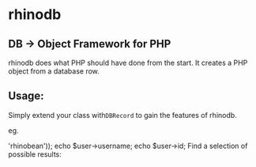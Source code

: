 rhinodb
=======

DB -> Object Framework for PHP
------------------------------

rhinodb does what PHP should have done from the start. 
It creates a PHP object from a database row.

Usage:
------

Simply extend your class with`DBRecord` to gain the features of rhinodb.

eg.
  
  <?php
  class User extends DBRecord {}

But what use is it??
--------------------
Grab a single result from the database by creating an object:

  <?php
  $user = new User(array('username' => 'rhinobean'));
  echo $user->username;
  echo $user->id;

Find a selection of possible results:

  <?php
  $banned = User::findByStatus(2);
  foreach ($banned as $user){ ... }


Yes, you did read that correctly! you can use 'ActiveRecord' style find_by_x_or_y methods :D

  <?php
  class User extends DBRecord {
    public static function joinedToday() {
      return self::findByDateJoined(date("Y-m-d H:i:s"));
    }
  }

Assumptions
-----------
rhinodb makes some assumptions about your DB setup.
  - Your database tables are the same as the class you setup
    - This can be overridden: declare a static class property $TBL with the name of your table
  - Your column names include underscores i.e. date_joined

TODO
----
  - Give option to specify your DB naming conventions so magic meth takes this into account
  
